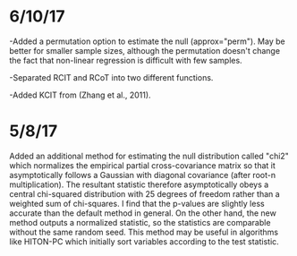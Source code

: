 # 6/10/17
-Added a permutation option to estimate the null (approx="perm"). May be better for smaller sample sizes, although the permutation doesn't change the fact that non-linear regression is difficult with few samples.

-Separated RCIT and RCoT into two different functions. 

-Added KCIT from (Zhang et al., 2011).

# 5/8/17
Added an additional method for estimating the null distribution called "chi2" which normalizes the empirical partial cross-covariance matrix so that it asymptotically follows a Gaussian with diagonal covariance (after root-n multiplication). The resultant statistic therefore asymptotically obeys a central chi-squared distribution with 25 degrees of freedom rather than a weighted sum of chi-squares. I find that the p-values are slightly less accurate than the default method in general. On the other hand, the new method outputs a normalized statistic, so the statistics are comparable without the same random seed. This method may be useful in algorithms like HITON-PC which initially sort variables according to the test statistic.
